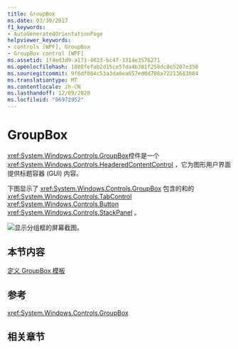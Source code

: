 ```yaml
---
title: GroupBox
ms.date: 03/30/2017
f1_keywords:
- AutoGeneratedOrientationPage
helpviewer_keywords:
- controls [WPF], GroupBox
- GroupBox control [WPF]
ms.assetid: 1f4ed3d9-a171-4623-bc4f-3314e3576271
ms.openlocfilehash: 1808fefab2d15ce57da4b381f258dc8e5207e358
ms.sourcegitcommit: 9f6df084c53a3da0ea657ed0d708a72213683084
ms.translationtype: MT
ms.contentlocale: zh-CN
ms.lasthandoff: 12/09/2020
ms.locfileid: "96972952"
---
```

# <a name="groupbox"></a>GroupBox
<xref:System.Windows.Controls.GroupBox>控件是一个 <xref:System.Windows.Controls.HeaderedContentControl> ，它为图形用户界面提供标题容器 (GUI) 内容。  
  
 下图显示了 <xref:System.Windows.Controls.GroupBox> 包含的和的 <xref:System.Windows.Controls.TabControl> <xref:System.Windows.Controls.Button> <xref:System.Windows.Controls.StackPanel> 。  
  
 ![显示分组框的屏幕截图。](./media/groupbox/groupbox-tab-button-stackpanel.jpg)  
  
## <a name="in-this-section"></a>本节内容  
 [定义 GroupBox 模板](how-to-define-a-groupbox-template.md)  
  
## <a name="reference"></a>参考  
 <xref:System.Windows.Controls.GroupBox>  
  
## <a name="related-sections"></a>相关章节
